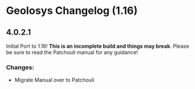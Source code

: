 # Geolosys Changelog (1.16)

## 4.0.2.1

Initial Port to 1.16! **This is an incomplete build and things may break**. Please be sure to read the Patchouli manual for any guidance!

### Changes:

- Migrate Manual over to Patchouli

